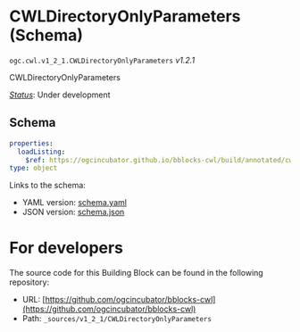 
# CWLDirectoryOnlyParameters (Schema)

`ogc.cwl.v1_2_1.CWLDirectoryOnlyParameters` *v1.2.1*

CWLDirectoryOnlyParameters

[*Status*](http://www.opengis.net/def/status): Under development

## Schema

```yaml
properties:
  loadListing:
    $ref: https://ogcincubator.github.io/bblocks-cwl/build/annotated/cwl/v1_2_1/LoadListingEnum/schema.yaml
type: object

```

Links to the schema:

* YAML version: [schema.yaml](https://ogcincubator.github.io/bblocks-cwl/build/annotated/cwl/v1_2_1/CWLDirectoryOnlyParameters/schema.json)
* JSON version: [schema.json](https://ogcincubator.github.io/bblocks-cwl/build/annotated/cwl/v1_2_1/CWLDirectoryOnlyParameters/schema.yaml)


# For developers

The source code for this Building Block can be found in the following repository:

* URL: [https://github.com/ogcincubator/bblocks-cwl](https://github.com/ogcincubator/bblocks-cwl)
* Path: `_sources/v1_2_1/CWLDirectoryOnlyParameters`

